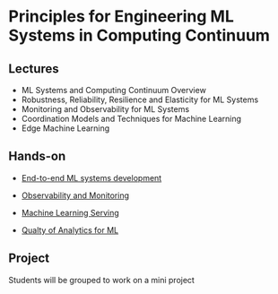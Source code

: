 # Principles for Engineering ML Systems in Computing Continuum 

## Lectures

- ML Systems and Computing Continuum Overview
- Robustness, Reliability, Resilience and Elasticity for ML Systems
- Monitoring and Observability for ML Systems
- Coordination Models and Techniques for Machine Learning
- Edge Machine Learning

## Hands-on

  - [End-to-end ML systems development](./tutorials/MLProjectManagement/)

  - [Observability and Monitoring](./tutorials/PerformanceMonitoring)

  - [Machine Learning Serving](./tutorials/MLService-2022/README.md)

  - [Qualty of Analytics for ML](./tutorials/qoa4ml-2022)

## Project

Students will be grouped to work on a mini project
